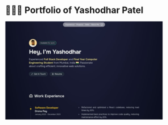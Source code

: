 # 👨🏻‍💻 Portfolio of Yashodhar Patel

<div align="center">
    <a href="https://yashodharpatel.vercel.app/">
        <img src="./public/portfolio.png">
    </a>
</div>
